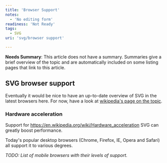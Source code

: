 ```yaml
---
title: 'Browser Support'
notes:
  - 'No editing form'
readiness: 'Not Ready'
tags:
  - SVG
uri: 'svg/browser support'

---
```

**Needs Summary**: This article does not have a summary. Summaries give a brief overview of the topic and are automatically included on some listing pages that link to this article.

## SVG browser support

Eventually it would be nice to have an up-to-date overview of SVG in the latest browsers here. For now, have a look at [wikipedia's page on the topic](https://en.wikipedia.org/wiki/Scalable_Vector_Graphics#Support_for_SVG_in_web_browsers).

### Hardware acceleration

Support for <https://en.wikipedia.org/wiki/Hardware_acceleration> SVG can greatly boost performance.

Today's popular desktop browsers (Chrome, Firefox, IE, Opera and Safari) all support it to various degrees.

*TODO: List of mobile browsers with their levels of support.*
